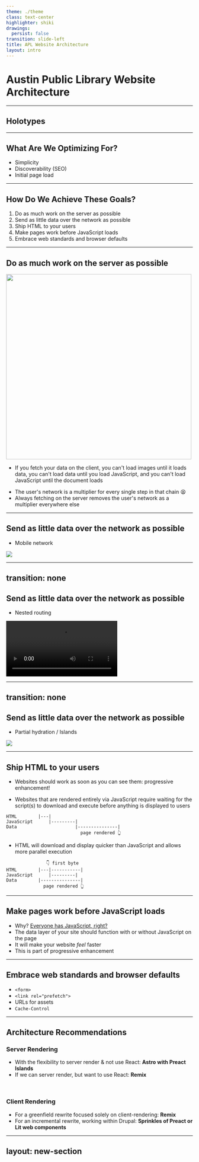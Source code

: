 ```yaml
---
theme: ./theme
class: text-center
highlighter: shiki
drawings:
  persist: false
transition: slide-left
title: APL Website Architecture
layout: intro
---
```


# Austin Public Library Website Architecture

<!--
These are several different techniques we could employ to make the APL website run faster. 
-->

---

## Holotypes

<div class="flex flex-col gap-4">
    <Holotype 
        emojiIcon="📰" 
        title="Content Websites"     
        holotype="CNN"
        examples="FT, BBC, BuzzFeed, Engadget, Salon, Smashing Magazine, The Onion"
        characteristics="discoverability, rich media, embedded content"
        constraints="shallow session depth (~1), resource contention from ads & multivariate testing, SEO"
        idealImplementation="Server-rendered site with SPA routing."
        idealDelivery="PWA in default display mode."
    />
    <Holotype 
        emojiIcon="📨" 
        title="PIM Applications"     
        holotype="Gmail"
        examples="Google Calendar, Outlook.com, Fastmail"
        characteristics="thick-client, infinite lists, embedded content, rich text editing, sanitization, storage, offline & sync, notifications"
        constraints="extended session length, sensitive & largely uncacheable data, high security risk, often offline"
        idealImplementation="Single Page App with app shell caching."
        idealDelivery="PWA in standalone display mode."
    />
</div>

<!--
There’s this great blog post by Jason Miller titled “Application Holotypes: A Guide to Architecture Decisions” that breaks down the major website categories you’ll see across the modern web landscape and talks about the ideal strategies for implementing them.

The Austin Public Library website falls somewhere in between these two holotypes. For the main website, it's more on the side of a content or marketing website, but for certain embedded applications like the room reservation UI, it's closer to a personal information management application.

The techniques I'll describe here try to strike a balance of performance for both types of websites.
-->

---

## What Are We Optimizing For?

<v-clicks class="text-2xl mt-4">

* Simplicity
* Discoverability (SEO)
* Initial page load

</v-clicks>

---

## How Do We Achieve These Goals?

<v-clicks class="text-2xl mt-4">

1. Do as much work on the server as possible
2. Send as little data over the network as possible
3. Ship HTML to your users
4. Make pages work before JavaScript loads
5. Embrace web standards and browser defaults

</v-clicks>

---

## Do as much work on the server as possible

<div class="flex flex-col p-3 items-center">
    <img src="/wpt-hkg-search-3G.gif" width="500">
</div>

* If you fetch your data on the client, you can't load images until it loads data, you can't load data until you load JavaScript, and you can't load JavaScript until the document loads

<v-clicks>

* The user's network is a multiplier for every single step in that chain 😫
* Always fetching on the server removes the user's network as a multiplier everywhere else

</v-clicks>

<!--
When you do your work on the server, you can start fetching immediately when a request is received

You don't have to wait for the browser to download the document and then the JavaScript

It doesn't matter how slow the user's network is, your server's network is always consistent
-->

---

## Send as little data over the network as possible

* Mobile network

<div class="flex justify-center">
    <img src="/us_smartphone_dependence_pew.webp" class="h-[26rem] border border-gray-200 dark:border-none">
</div>

<!--
As smartphone ownership and use grow, the frontends we deliver remain mediated by the properties of those devices. The inequality between the high-end and low-end is only growing, even in wealthy countries. What we choose to do in response defines what it means to practice UX engineering ethically.
-->

---
transition: none
---

## Send as little data over the network as possible

* Nested routing

<div class="flex justify-center">
    <video autoplay="true" loop="true" class="h-[26rem]">
        <source src="/nested-routing.mov" type="video/mp4" />
    </video>
</div>

<!-- 
Instead of fetching and rendering all of the data for the entire page every time the URL changes, if you nest routes, you only have to send the data for the portion of the page that has changed.
-->

---
transition: none
---

## Send as little data over the network as possible

* Partial hydration / Islands

<div class="flex justify-center">
    <img src="/islands-architecture.png" class="h-[26rem]">
</div>

<!-- 
The general idea of an “Islands” architecture is deceptively simple: render HTML pages on the server, and inject placeholders or slots around highly dynamic regions. These placeholders/slots contain the server-rendered HTML output from their corresponding widget. They denote regions that can then be "hydrated" on the client into small self-contained widgets, reusing their server-rendered initial HTML.

Islands architecture results in better frontend performance by helping you avoid monolithic JavaScript patterns and stripping all non-essential JavaScript from the page automatically.

As opposed to many modern server-rendered JavaScript frameworks, with islands you only need to send JavaScript for the parts of the page that are actually interactive.
-->

---

## Ship HTML to your users

* Websites should work as soon as you can see them: progressive enhancement!

<v-clicks>
<div>

* Websites that are rendered entirely via JavaScript require waiting for the script(s) to download and execute before anything is displayed to users

<div class="my-4 ml-5 w-1/2">

```
HTML        |---|
JavaScript      |---------|
Data                      |---------------|
                            page rendered 👆
```

</div>
</div>
<div>

* HTML will download and display quicker than JavaScript and allows more parallel execution

<div class="mt-4 ml-5 w-1/2">

```
               👇 first byte
HTML        |---|-----------|
JavaScript      |---------|
Data        |---------------|
              page rendered 👆
```

</div>
</div>
</v-clicks>

---

## Make pages work before JavaScript loads

<v-clicks class="text-xl mt-4">

* Why? [Everyone has JavaScript, right?](https://www.kryogenix.org/code/browser/everyonehasjs.html)
* The data layer of your site should function with or without JavaScript on the page
* It will make your website *feel* faster
* This is part of progressive enhancement 

</v-clicks>

---

## Embrace web standards and browser defaults

<div class="text-xl">

* `<form>`
* `<link rel="prefetch">`
* URLs for assets
* `Cache-Control`

</div>

<!-- 
Using `<form>` for mutations simplifies data flow through your application and leverages the server more than the client.

Enable prefetching of all assets for a page using `<link rel="prefetch">` to enable an instant navigation to that page.

By making your assets all URLs, they can be effectively cached and preloaded.

The HTTP stale-while-revalidate caching directive results in a static document at the edge.

Instead of fetching all of the data and rendering the pages to static documents at build/deploy time, the cache is primed when you're getting traffic. Documents are served from the cache and revalidated in the background for the next visitor. Like static site generation (SSG), no visitor pays the download + render cost when you're getting traffic. SWR is a great alternative to SSG and many CDNs support it.
-->

---

## Architecture Recommendations

<v-clicks class="text-xl mt-4">

<div>

### Server Rendering

* With the flexibility to server render & not use React: **Astro with Preact Islands**
* If we can server render, but want to use React: **Remix**

<br />
</div>
<div>

### Client Rendering

* For a greenfield rewrite focused solely on client-rendering: **Remix**
* For an incremental rewrite, working within Drupal: **Sprinkles of Preact or Lit web components**

</div>

</v-clicks>

<!--
If we're able to stand up a server in order to server-render pages, we have two options:

The more exotic option is to use Astro with Preact Islands. Astro is an islands-first, server-first framework that has a syntax very similar to React's JSX. It would allow us to skip sending JavaScript to the client for everything that doesn't require in-browser interactions and still allow us to have smooth routing interactions using their new View Transitions router. For interactive portions of the page (islands), we can use Preact, which has an API identical to React, but has a much smaller bundle size for both the vendor packages and components.

If we want to stick with React, we should use Remix, hands down. Remix embraces all of the aforementioned performance techniques and, while it has a larger bundle size because it's using React, which is quite heafty does full-page hydration (for now), it's by far and away the most performant React meta-framework.

While it's not advisable, if we're not able to use a dedicated server for rendering the website, we have two other options for an entirely client-rendered website:

Remix also supports fully client-rendered websites. This allows us to continue to leverage the Remix performance features, DX features, and ecosystem without having to create our own bundler set-up. This would be ideal for a greenfield rewrite of the website, route by route.

If we want to go truly incremental, replacing small portions of a page at a time with more modern code, while keeping the rest of the page server rendered by Drupal, we can utilize Preact and its small bundle size, or go with the more native (and possibly easier to embed?) web components using Lit. However, this will be the least performant option and the most challenging to architect.
-->

---
layout: new-section
---

<!--
This page intentionally left blank

That's what I've got for you today. Does anyone have any questions?
-->
